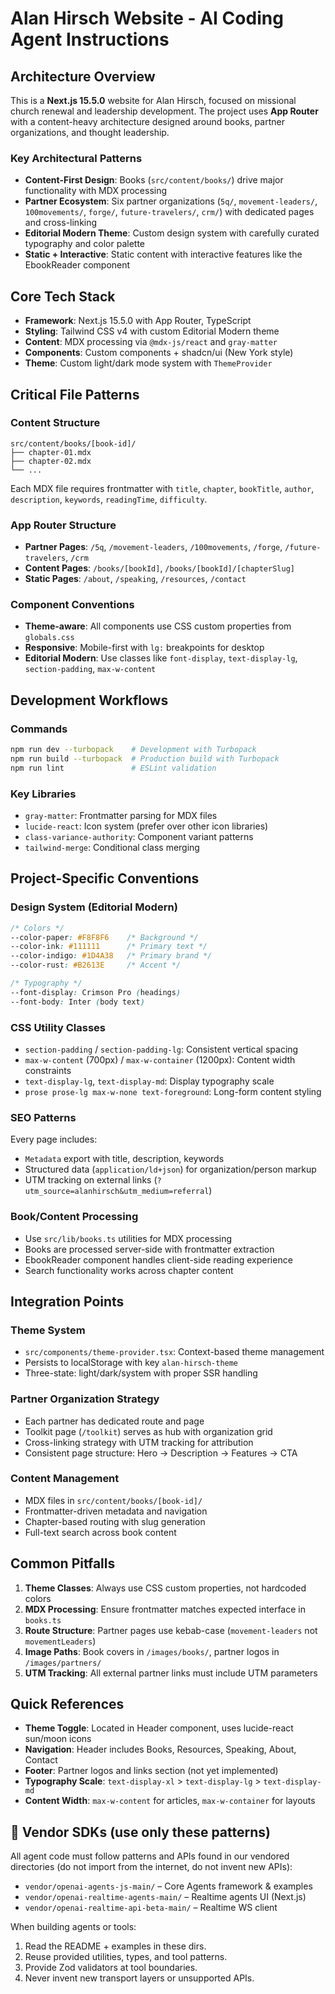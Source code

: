 # Alan Hirsch Website - AI Coding Agent Instructions

## Architecture Overview

This is a **Next.js 15.5.0** website for Alan Hirsch, focused on missional church renewal and leadership development. The project uses **App Router** with a content-heavy architecture designed around books, partner organizations, and thought leadership.

### Key Architectural Patterns

- **Content-First Design**: Books (`src/content/books/`) drive major functionality with MDX processing
- **Partner Ecosystem**: Six partner organizations (`5q/`, `movement-leaders/`, `100movements/`, `forge/`, `future-travelers/`, `crm/`) with dedicated pages and cross-linking
- **Editorial Modern Theme**: Custom design system with carefully curated typography and color palette
- **Static + Interactive**: Static content with interactive features like the EbookReader component

## Core Tech Stack

- **Framework**: Next.js 15.5.0 with App Router, TypeScript
- **Styling**: Tailwind CSS v4 with custom Editorial Modern theme
- **Content**: MDX processing via `@mdx-js/react` and `gray-matter`
- **Components**: Custom components + shadcn/ui (New York style)
- **Theme**: Custom light/dark mode system with `ThemeProvider`

## Critical File Patterns

### Content Structure
```
src/content/books/[book-id]/
├── chapter-01.mdx
├── chapter-02.mdx
└── ...
```

Each MDX file requires frontmatter with `title`, `chapter`, `bookTitle`, `author`, `description`, `keywords`, `readingTime`, `difficulty`.

### App Router Structure
- **Partner Pages**: `/5q`, `/movement-leaders`, `/100movements`, `/forge`, `/future-travelers`, `/crm`
- **Content Pages**: `/books/[bookId]`, `/books/[bookId]/[chapterSlug]`
- **Static Pages**: `/about`, `/speaking`, `/resources`, `/contact`

### Component Conventions
- **Theme-aware**: All components use CSS custom properties from `globals.css`
- **Responsive**: Mobile-first with `lg:` breakpoints for desktop
- **Editorial Modern**: Use classes like `font-display`, `text-display-lg`, `section-padding`, `max-w-content`

## Development Workflows

### Commands
```bash
npm run dev --turbopack    # Development with Turbopack
npm run build --turbopack  # Production build with Turbopack  
npm run lint               # ESLint validation
```

### Key Libraries
- `gray-matter`: Frontmatter parsing for MDX files
- `lucide-react`: Icon system (prefer over other icon libraries)
- `class-variance-authority`: Component variant patterns
- `tailwind-merge`: Conditional class merging

## Project-Specific Conventions

### Design System (Editorial Modern)
```css
/* Colors */
--color-paper: #F8F8F6    /* Background */
--color-ink: #111111      /* Primary text */
--color-indigo: #1D4A38   /* Primary brand */
--color-rust: #B2613E     /* Accent */

/* Typography */
--font-display: Crimson Pro (headings)
--font-body: Inter (body text)
```

### CSS Utility Classes
- `section-padding` / `section-padding-lg`: Consistent vertical spacing
- `max-w-content` (700px) / `max-w-container` (1200px): Content width constraints
- `text-display-lg`, `text-display-md`: Display typography scale
- `prose prose-lg max-w-none text-foreground`: Long-form content styling

### SEO Patterns
Every page includes:
- `Metadata` export with title, description, keywords
- Structured data (`application/ld+json`) for organization/person markup
- UTM tracking on external links (`?utm_source=alanhirsch&utm_medium=referral`)

### Book/Content Processing
- Use `src/lib/books.ts` utilities for MDX processing
- Books are processed server-side with frontmatter extraction
- EbookReader component handles client-side reading experience
- Search functionality works across chapter content

## Integration Points

### Theme System
- `src/components/theme-provider.tsx`: Context-based theme management
- Persists to localStorage with key `alan-hirsch-theme`
- Three-state: light/dark/system with proper SSR handling

### Partner Organization Strategy
- Each partner has dedicated route and page
- Toolkit page (`/toolkit`) serves as hub with organization grid
- Cross-linking strategy with UTM tracking for attribution
- Consistent page structure: Hero → Description → Features → CTA

### Content Management
- MDX files in `src/content/books/[book-id]/`
- Frontmatter-driven metadata and navigation
- Chapter-based routing with slug generation
- Full-text search across book content

## Common Pitfalls

1. **Theme Classes**: Always use CSS custom properties, not hardcoded colors
2. **MDX Processing**: Ensure frontmatter matches expected interface in `books.ts`
3. **Route Structure**: Partner pages use kebab-case (`movement-leaders` not `movementLeaders`)
4. **Image Paths**: Book covers in `/images/books/`, partner logos in `/images/partners/`
5. **UTM Tracking**: All external partner links must include UTM parameters

## Quick References

- **Theme Toggle**: Located in Header component, uses lucide-react sun/moon icons
- **Navigation**: Header includes Books, Resources, Speaking, About, Contact
- **Footer**: Partner logos and links section (not yet implemented)
- **Typography Scale**: `text-display-xl` > `text-display-lg` > `text-display-md`
- **Content Width**: `max-w-content` for articles, `max-w-container` for layouts

## 🧰 Vendor SDKs (use only these patterns)

All agent code must follow patterns and APIs found in our vendored directories (do not import from the internet, do not invent new APIs):

- `vendor/openai-agents-js-main/` – Core Agents framework & examples
- `vendor/openai-realtime-agents-main/` – Realtime agents UI (Next.js)
- `vendor/openai-realtime-api-beta-main/` – Realtime WS client

When building agents or tools:

1. Read the README + examples in these dirs.
2. Reuse provided utilities, types, and tool patterns.
3. Provide Zod validators at tool boundaries.
4. Never invent new transport layers or unsupported APIs.
